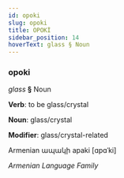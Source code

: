 ```yaml
---
id: opoki
slug: opoki
title: OPOKİ
sidebar_position: 14
hoverText: glass § Noun
---
```


### opoki

*glass* **§** Noun

**Verb**: to be glass/crystal

**Noun**: glass/crystal

**Modifier**: glass/crystal-related

Armenian ապակի apaki [ɑpɑˈki]

*Armenian Language Family*